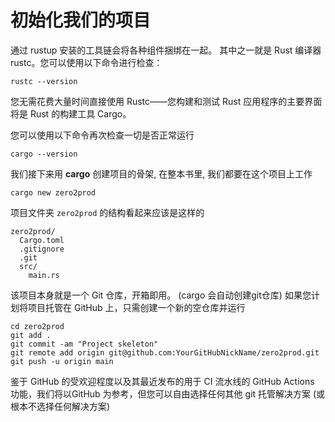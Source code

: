 # 初始化我们的项目

通过 rustup 安装的工具链会将各种组件捆绑在一起。
其中之一就是 Rust 编译器 rustc。您可以使用以下命令进行检查：

```shell
rustc --version
```

您无需花费大量时间直接使用 Rustc——您构建和测试 Rust 应用程序的主要界面将是 Rust 的构建工具 Cargo。

您可以使用以下命令再次检查一切是否正常运行

```shell
cargo --version
```

我们接下来用 **cargo** 创建项目的骨架, 在整本书里, 我们都要在这个项目上工作

```shell
cargo new zero2prod
```

项目文件夹 `zero2prod` 的结构看起来应该是这样的

```plaintext
zero2prod/
  Cargo.toml
  .gitignore
  .git
  src/
    main.rs
```

该项目本身就是一个 Git 仓库，开箱即用。 (cargo 会自动创建git仓库)
如果您计划将项目托管在 GitHub 上，只需创建一个新的空仓库并运行

```shell
cd zero2prod
git add .
git commit -am "Project skeleton"
git remote add origin git@github.com:YourGitHubNickName/zero2prod.git
git push -u origin main
```

鉴于 GitHub 的受欢迎程度以及其最近发布的用于 CI 流水线的 GitHub Actions 功能，我们将以GitHub 为参考，但您可以自由选择任何其他 git 托管解决方案 (或根本不选择任何解决方案)
